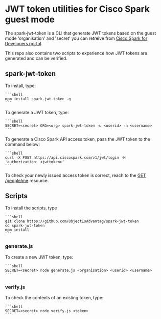 # JWT token utilities for Cisco Spark guest mode

The spark-jwt-token is a CLI that generate JWT tokens based on the guest mode 'organisation' and 'secret' you can retreive from [Cisco Spark for Developers portal](https://developer.ciscospark.com).

This repo also contains two scripts to experience how JWT tokens are generated and can be verified.


## spark-jwt-token

To install, type:

    ```shell
    npm install spark-jwt-token -g
    ```

To generate a JWT token, type:

    ```shell
    SECRET=<secret> ORG=<org> spark-jwt-token -u <userid> -n <username>
    ```

To generate a Cisco Spark API access token, pass the JWT token to the command below:

    ```shell
    curl -X POST https://api.ciscospark.com/v1/jwt/login -H 'authorization: <jwttoken>'
    ```

To check your newly issued access token is correct, reach to the [GET /people/me](https://developer.ciscospark.com/endpoint-people-me-get.html) resource.


## Scripts

To install the scripts, type 

    ```shell
    git clone https://github.com/ObjectIsAdvantag/spark-jwt-token
    cd spark-jwt-token
    npm install
    ```


### generate.js

To create a new JWT token, type:

    ```shell
    SECRET=<secret> node generate.js <organisation> <userid> <username>
    ```


### verify.js

To check the contents of an existing token, type:

    ```shell
    SECRET=<secret> node verify.js <token>
    ```
